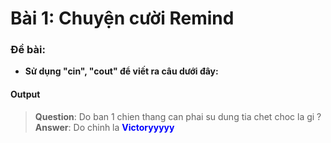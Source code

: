 # Bài 1: Chuyện cười Remind
### Đề bài: 
* **Sử dụng "cin", "cout" để viết ra câu dưới đây:**
#### Output
> **Question**: Do ban 1 chien thang can phai su dung tia chet choc la gi ?
> **Answer**: Do chinh la **<span style="color: blue">Victoryyyyy</span>**